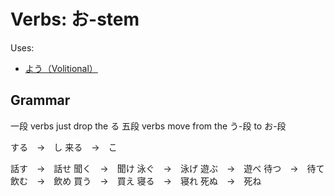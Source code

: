 # Verbs: お-stem

Uses:
- [よう（Volitional）](・よう)

## Grammar

一段 verbs just drop the る
五段 verbs move from the う-段 to お-段

する　→　し
来る　→　こ

話す　→　話せ
聞く　→　聞け
泳ぐ　→　泳げ
遊ぶ　→　遊べ
待つ　→　待て
飲む　→　飲め
買う　→　買え
寝る　→　寝れ
死ぬ　→　死ね
